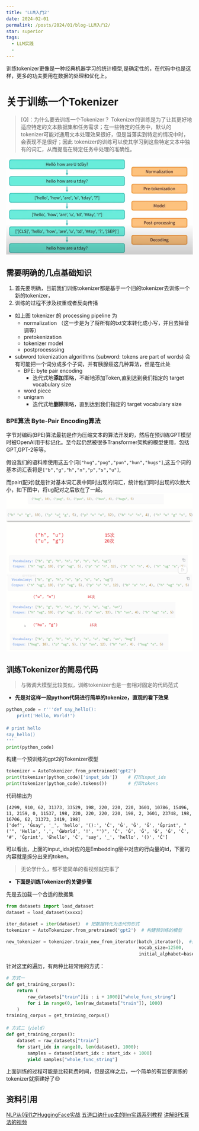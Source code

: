 ```yaml
---
title: 'LLM入门2'
date: 2024-02-01
permalink: /posts/2024/01/blog-LLM入门2/
star: superior
tags:
  - LLM实践
  - 
---
```


训练tokenizer更像是一种经典机器学习的统计模型,是确定性的，在代码中也是这样，更多的功夫要用在数据的处理和优化上。

# 关于训练一个Tokenizer

> [Q]：为什么要去训练一个Tokenizer？
> Tokenizer的训练是为了让其更好地适应特定的文本数据集和任务需求；在一些特定的任务中，默认的
> tokenizer可能对通用文本处理效果很好，但是当落实到特定的情况中时，会表现不是很好；因此
> tokenizer的训练可以使其学习到这些特定文本中独有的词汇，从而提高在特定任务中处理的准确性。

![训练Tokenizer的过程](/images/blog/Blogllm/image-1.png)

## 需要明确的几点基础知识

1. 首先要明确，目前我们训练tokenizer都是基于一个旧的tokenizer去训练一个新的tokenizer，
2. 训练的过程不涉及权重或者反向传播
- 如上图 tokenizer 的 processing pipeline 为
    - normalization  （这一步是为了将所有的txt文本转化成小写，并且去掉音调等）
    - pretokenization
    - tokenizer model
    - postprocesssing
- subword tokenization algorithms (subword: tokens are part of words) 会有可能把一个词分成多个子词，并有胰腺癌这几种算法，但是在此处
    - BPE: byte pair encoding
        - 迭代式地**添加**策略，不断地添加Token,直到达到我们指定的 target vocabulary size
    - word piece
    - unigram
        - 迭代式地**删除**策略，直到达到我们指定的 target vocabulary size

### BPE算法 Byte-Pair Encoding算法

字节对编码(BPE)算法最初是作为压缩文本的算法开发的，然后在预训练GPT模型时被OpenAI用于标记化。至今起仍然被很多Transformer架构的模型使用，包括GPT,GPT-2等等。

假设我们的语料库使用这五个词`["hug","pug","pun","hun","hugs"]`,这五个词的基本词汇表将是`["b","g","h","n","p","s","u"]`,

而pair(配对)就是针对基本词汇表中同时出现的词汇，统计他们同时出现的次数大小，如下图中，将ug配对之后放在了一起。
![alt text](image-4.png)
![这是一个不断循环的迭代的过程](image-5.png)


## 训练Tokenizer的简易代码

> 与微调大模型比较类似，训练tokenizer也是一套相对固定的代码范式

* **先是对这样一段python代码进行简单的tokenize，直观的看下效果**

```python
python_code = r'''def say_hello():
    print('Hello, World!')
    
# print hello
say_hello()
'''
print(python_code)
```

构建一个预训练的gpt2的Tokenizer模型

```python
tokenizer = AutoTokenizer.from_pretrained('gpt2') 
print(tokenizer(python_code)['input_ids'])    # 打印input_ids 
print(tokenizer(python_code).tokens())        # 打印tokens
```

代码输出为
```
[4299, 910, 62, 31373, 33529, 198, 220, 220, 220, 3601, 10786, 15496, 11, 2159, 0, 11537, 198, 220, 220, 220, 220, 198, 2, 3601, 23748, 198, 16706, 62, 31373, 3419, 198]
['def', 'Ġsay', '_', 'hello', '():', 'Ċ', 'Ġ', 'Ġ', 'Ġ', 'Ġprint', "('", 'Hello', ',', 'ĠWorld', '!', "')", 'Ċ', 'Ġ', 'Ġ', 'Ġ', 'Ġ', 'Ċ', '#', 'Ġprint', 'Ġhello', 'Ċ', 'say', '_', 'hello', '()', 'Ċ']
```
可以看出，上面的input_ids对应的是Embedding层中对应的行向量的id，下面的内容就是拆分出来的token。

> 无论学什么，都不能简单的看视频就完事了

* **下面是训练Tokenizer的关键步骤**

先是去加载一个合适的数据集

```python
from datasets import load_dataset
dataset = load_dataset(xxxxx) 
```

```python
iter_dataset = iter(dataset)  # 把数据转化为迭代的形式
tokenizer = AutoTokenizer.from_pretrained('gpt2')  # 构建预训练的模型
```

``` python 
new_tokenizer = tokenizer.train_new_from_iterator(batch_iterator(),  #这里是我们的对数据写的一个批次化的迭代器
                                                  vocab_size=12500, 
                                                  initial_alphabet=base_vocab)
```

针对这里的遍历，有两种比较常用的方式：

```python
# 方式一
def get_training_corpus():
    return (
        raw_datasets["train"][i : i + 1000]["whole_func_string"]
        for i in range(0, len(raw_datasets["train"]), 1000)
    )
training_corpus = get_training_corpus()

# 方式二（yield）
def get_training_corpus():
    dataset = raw_datasets["train"]
    for start_idx in range(0, len(dataset), 1000):
        samples = dataset[start_idx : start_idx + 1000]
        yield samples["whole_func_string"]
```
上面训练的过程可能是比较耗费时间，但是这样之后，一个简单的有监督训练的tokenizer就搭建好了😍



## 资料引用

[NLP从0到1之HuggingFace实战](https://zhuanlan.zhihu.com/p/657047389)
[五道口纳什up主的llm实践系列教程](https://www.bilibili.com/video/BV1Sk4y1P7LK)
[讲解BPE算法的视频](https://www.bilibili.com/video/BV1Ko4y1A7jN/?spm_id_from=333.337.search-card.all.click&vd_source=32f9de072b771f1cd307ca15ecf84087)